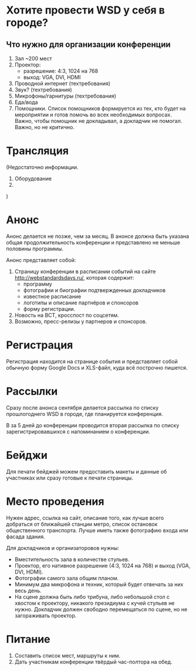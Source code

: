 Хотите провести WSD у себя в городе?
===

## Что нужно для организации конференции

1. Зал ~200 мест
2. Проектор: 
      * разрешение: 4:3, 1024 на 768
      * выход: VGA, DVI, HDMI
3. Проводной интернет (техтребования)
4. Звук? (техтребования)
2. Микрофоны/гарнитуры (техтребования)
3. Еда/вода
4. Помощники. Список помощников формируется из тех, кто будет на мероприятии и готов помочь во всех необходимых вопросах. Важно, чтобы помощник не докладывал, а докладчик не помогал. Важно, но не критично.

Трансляция
====

(Недостаточно информации.
1. Оборудование
2. 
)

Анонс
====

Анонс делается не позже, чем за месяц. В анонсе должна быть указана общая продолжительность конференции и представлено не меньше половины программы.

Анонс представляет собой:

1. Страницу конференции в расписании событий на сайте http://webstandardsdays.ru/, которая содержит:
   * программу
   * фотографии и биографии подтвержденных докладчиков
   * известное расписание
   * логотипы и описание партнёров и спонсоров
   * форму регистрации.
2. Новость на ВСТ, кросспост по соцсетям.
3. Возможно, пресс-релизы у партнеров и спонсоров.

Регистрация
====

Регистрация находится на странице события и представляет собой обычную форму Google Docs и XLS-файл, куда всё построчно пишется.

Рассылки
====

Сразу после анонса сентября делается рассылка по списку прошлогоднего WSD в городе, где планируется конференция. 

В за 5 дней до конференции проводится вторая рассылка по списку зарегистрировавшихся с напоминанием о конференции.

Бейджи
====

Для печати бейджей можем предоставить макеты и данные об участниках или сразу готовые к печати страницы.

Место проведения
====

Нужен адрес, ссылка на сайт, описание того, как лучше всего добраться от ближайшей станции метро, список остановок общественного транспорта. Лучше иметь также фотографию входа или фасада здания.

Для докладчиков и организаторовов нужны:

* Вместительность зала в количестве стульев.
* Проектор, его нативное разрешение (4:3, 1024 на 768) и выход (VGA, DVI, HDMI).
* Фотографии самого зала общим планом.
* Минимум два микрофона  и техник, который будет отвечать за них весь день.
* На сцене должна быть либо трибуна, либо небольшой стол с хвостом к проектору, никакого президиума с кучей стульев не нужно. Докладчик должен свободно перемещаться по сцене, но не загораживать проектор.



Питание
====
1. Составить список мест, маршруты к ним.
2. Дать участникам конференции твёрдый час-полтора на обед.


